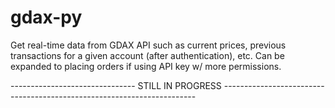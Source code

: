 # gdax-py
Get real-time data from GDAX API such as current prices, previous transactions for a given account (after authentication), etc.
Can be expanded to placing orders if using API key w/ more permissions.

------------------------------- STILL IN PROGRESS -----------------------------------------------------------------------

